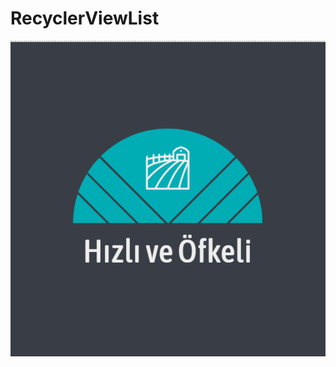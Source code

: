 # RecyclerViewList
<p align="left">
  <img src="https://raw.githubusercontent.com/Yavuztmrrr/RecyclerViewList/main/images/Logo.png"/>
</p>


